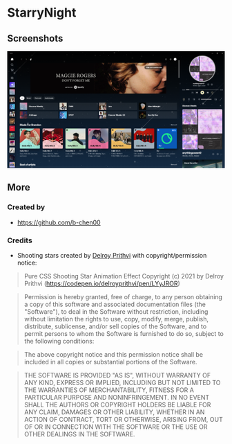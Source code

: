 # StarryNight

## Screenshots

![Base](images/starrynightbase.png)

## More

### Created by

- https://github.com/b-chen00

### Credits

- Shooting stars created by [Delroy Prithvi](https://codepen.io/delroyprithvi/pen/LYyJROR) with copyright/permission notice:

>   Pure CSS Shooting Star Animation Effect Copyright (c) 2021 by Delroy Prithvi (https://codepen.io/delroyprithvi/pen/LYyJROR)

>  Permission is hereby granted, free of charge, to any person obtaining a copy of this software and associated documentation files (the "Software"), to deal in the Software without restriction, including without limitation the rights to use, copy, modify, merge, publish, distribute, sublicense, and/or sell copies of the Software, and to permit persons to whom the Software is furnished to do so, subject to the following conditions:

>  The above copyright notice and this permission notice shall be included in all copies or substantial portions of the Software.

>  THE SOFTWARE IS PROVIDED "AS IS", WITHOUT WARRANTY OF ANY KIND, EXPRESS OR IMPLIED, INCLUDING BUT NOT LIMITED TO THE WARRANTIES OF MERCHANTABILITY, FITNESS FOR A PARTICULAR PURPOSE AND NONINFRINGEMENT. IN NO EVENT SHALL THE AUTHORS OR COPYRIGHT HOLDERS BE LIABLE FOR ANY CLAIM, DAMAGES OR OTHER LIABILITY, WHETHER IN AN ACTION OF CONTRACT, TORT OR OTHERWISE, ARISING FROM, OUT OF OR IN CONNECTION WITH THE SOFTWARE OR THE USE OR OTHER DEALINGS IN THE SOFTWARE.